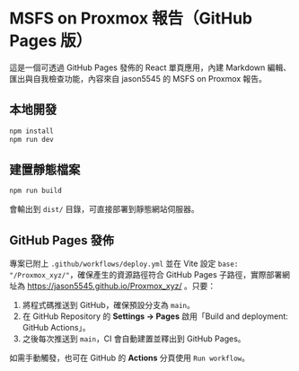 # MSFS on Proxmox 報告（GitHub Pages 版）

這是一個可透過 GitHub Pages 發佈的 React 單頁應用，內建 Markdown 編輯、匯出與自我檢查功能，內容來自 jason5545 的 MSFS on Proxmox 報告。

## 本地開發

```bash
npm install
npm run dev
```

## 建置靜態檔案

```bash
npm run build
```

會輸出到 `dist/` 目錄，可直接部署到靜態網站伺服器。

## GitHub Pages 發佈
專案已附上 `.github/workflows/deploy.yml` 並在 Vite 設定 `base: "/Proxmox_xyz/"`，確保產生的資源路徑符合 GitHub Pages 子路徑，實際部署網址為 https://jason5545.github.io/Proxmox_xyz/ 。只要：
1. 將程式碼推送到 GitHub，確保預設分支為 `main`。
2. 在 GitHub Repository 的 **Settings → Pages** 啟用「Build and deployment: GitHub Actions」。
3. 之後每次推送到 `main`，CI 會自動建置並釋出到 GitHub Pages。

如需手動觸發，也可在 GitHub 的 **Actions** 分頁使用 `Run workflow`。
